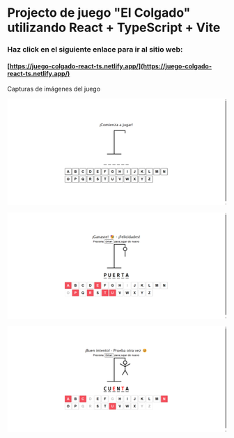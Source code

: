 # Projecto de juego "El Colgado" utilizando React + TypeScript + Vite

### Haz click en el siguiente enlace para ir al sitio web:
#### [https://juego-colgado-react-ts.netlify.app/](https://juego-colgado-react-ts.netlify.app/)

Capturas de imágenes del juego

![Inicio](./src/assets/img/colgado-inicio.png)

![Ganador](./src/assets/img/colgado-ganador.png)

![Perdedor](./src/assets/img/colgado-perdedor.png)
